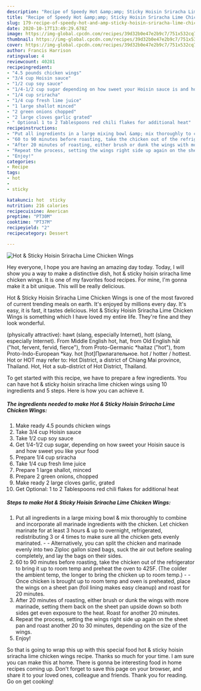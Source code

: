 ```yaml
---
description: "Recipe of Speedy Hot &amp;amp; Sticky Hoisin Sriracha Lime Chicken Wings"
title: "Recipe of Speedy Hot &amp;amp; Sticky Hoisin Sriracha Lime Chicken Wings"
slug: 179-recipe-of-speedy-hot-and-amp-sticky-hoisin-sriracha-lime-chicken-wings
date: 2020-10-17T13:49:29.678Z
image: https://img-global.cpcdn.com/recipes/39d32b0e47e2b9c7/751x532cq70/hot-sticky-hoisin-sriracha-lime-chicken-wings-recipe-main-photo.jpg
thumbnail: https://img-global.cpcdn.com/recipes/39d32b0e47e2b9c7/751x532cq70/hot-sticky-hoisin-sriracha-lime-chicken-wings-recipe-main-photo.jpg
cover: https://img-global.cpcdn.com/recipes/39d32b0e47e2b9c7/751x532cq70/hot-sticky-hoisin-sriracha-lime-chicken-wings-recipe-main-photo.jpg
author: Francis Harrison
ratingvalue: 4
reviewcount: 40281
recipeingredient:
- "4.5 pounds chicken wings"
- "3/4 cup Hoisin sauce"
- "1/2 cup soy sauce"
- "1/4-1/2 cup sugar depending on how sweet your Hoisin sauce is and how sweet you like your food"
- "1/4 cup sriracha"
- "1/4 cup fresh lime juice"
- "1 large shallot minced"
- "2 green onions chopped"
- "2 large cloves garlic grated"
- " Optional 1 to 2 Tablespoons red chili flakes for additional heat"
recipeinstructions:
- "Put all ingredients in a large mixing bowl &amp; mix thoroughly to combine and incorporate all marinade ingredients with the chicken. Let chicken marinate for at least 3 hours &amp; up to overnight, refrigerated, redistributing 3 or 4 times to make sure all the chicken gets evenly marinated.  Alternatively, you can split the chicken and marinade evenly into two Ziploc gallon sized bags, suck the air out before sealing completely, and lay the bags on their sides."
- "60 to 90 minutes before roasting, take the chicken out of the refrigerator to bring it up to room temp and preheat the oven to 425F. (The colder the ambient temp, the longer to bring the chicken up to room temp.)  Once chicken is brought up to room temp and oven is preheated, place the wings on a sheet pan (foil lining makes easy cleanup) and roast for 20 minutes."
- "After 20 minutes of roasting, either brush or dunk the wings with more marinade, setting them back on the sheet pan upside down so both sides get even exposure to the heat. Roast for another 20 minutes."
- "Repeat the process, setting the wings right side up again on the sheet pan and roast another 20 to 30 minutes, depending on the size of the wings."
- "Enjoy!"
categories:
- Recipe
tags:
- hot
- 
- sticky

katakunci: hot  sticky 
nutrition: 216 calories
recipecuisine: American
preptime: "PT30M"
cooktime: "PT37M"
recipeyield: "2"
recipecategory: Dessert

---
```



![Hot &amp; Sticky Hoisin Sriracha Lime Chicken Wings](https://img-global.cpcdn.com/recipes/39d32b0e47e2b9c7/751x532cq70/hot-sticky-hoisin-sriracha-lime-chicken-wings-recipe-main-photo.jpg)

Hey everyone, I hope you are having an amazing day today. Today, I will show you a way to make a distinctive dish, hot &amp; sticky hoisin sriracha lime chicken wings. It is one of my favorites food recipes. For mine, I'm gonna make it a bit unique. This will be really delicious.

Hot &amp; Sticky Hoisin Sriracha Lime Chicken Wings is one of the most favored of current trending meals on earth. It's enjoyed by millions every day. It's easy, it is fast, it tastes delicious. Hot &amp; Sticky Hoisin Sriracha Lime Chicken Wings is something which I have loved my entire life. They're fine and they look wonderful.

(physically attractive): hawt (slang, especially Internet), hott (slang, especially Internet). From Middle English hot, hat, from Old English hāt (&#34;hot, fervent, fervid, fierce&#34;), from Proto-Germanic *haitaz (&#34;hot&#34;), from Proto-Indo-European *kay. hot [hɔt]Прилагательное. hot / hotter / hottest. Hot or HOT may refer to: Hot District, a district of Chiang Mai province, Thailand. Hot, Hot a sub-district of Hot District, Thailand.


To get started with this recipe, we have to prepare a few ingredients. You can have hot &amp; sticky hoisin sriracha lime chicken wings using 10 ingredients and 5 steps. Here is how you can achieve it.

<!--inarticleads1-->

##### The ingredients needed to make Hot &amp; Sticky Hoisin Sriracha Lime Chicken Wings:

1. Make ready 4.5 pounds chicken wings
1. Take 3/4 cup Hoisin sauce
1. Take 1/2 cup soy sauce
1. Get 1/4-1/2 cup sugar, depending on how sweet your Hoisin sauce is and how sweet you like your food
1. Prepare 1/4 cup sriracha
1. Take 1/4 cup fresh lime juice
1. Prepare 1 large shallot, minced
1. Prepare 2 green onions, chopped
1. Make ready 2 large cloves garlic, grated
1. Get  Optional: 1 to 2 Tablespoons red chili flakes for additional heat




<!--inarticleads2-->

##### Steps to make Hot &amp; Sticky Hoisin Sriracha Lime Chicken Wings:

1. Put all ingredients in a large mixing bowl &amp; mix thoroughly to combine and incorporate all marinade ingredients with the chicken. Let chicken marinate for at least 3 hours &amp; up to overnight, refrigerated, redistributing 3 or 4 times to make sure all the chicken gets evenly marinated. -  - Alternatively, you can split the chicken and marinade evenly into two Ziploc gallon sized bags, suck the air out before sealing completely, and lay the bags on their sides.
1. 60 to 90 minutes before roasting, take the chicken out of the refrigerator to bring it up to room temp and preheat the oven to 425F. (The colder the ambient temp, the longer to bring the chicken up to room temp.) -  - Once chicken is brought up to room temp and oven is preheated, place the wings on a sheet pan (foil lining makes easy cleanup) and roast for 20 minutes.
1. After 20 minutes of roasting, either brush or dunk the wings with more marinade, setting them back on the sheet pan upside down so both sides get even exposure to the heat. Roast for another 20 minutes.
1. Repeat the process, setting the wings right side up again on the sheet pan and roast another 20 to 30 minutes, depending on the size of the wings.
1. Enjoy!




So that is going to wrap this up with this special food hot &amp; sticky hoisin sriracha lime chicken wings recipe. Thanks so much for your time. I am sure you can make this at home. There is gonna be interesting food in home recipes coming up. Don't forget to save this page on your browser, and share it to your loved ones, colleague and friends. Thank you for reading. Go on get cooking!
